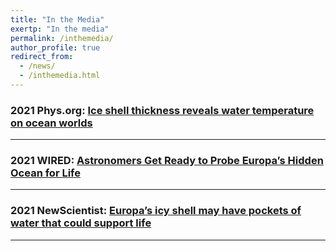 ```yaml
---
title: "In the Media"
exertp: "In the media"
permalink: /inthemedia/
author_profile: true
redirect_from:
  - /news/
  - /inthemedia.html
---
```


### 2021 Phys.org: [Ice shell thickness reveals water temperature on ocean worlds](https://phys.org/news/2024-02-ice-shell-thickness-reveals-temperature.amp)
---

### 2021 WIRED: [Astronomers Get Ready to Probe Europa’s Hidden Ocean for Life](https://www.wired.com/story/astronomers-get-ready-to-probe-europas-hidden-ocean-for-life/)
---

### 2021 NewScientist: [Europa’s icy shell may have pockets of water that could support life](https://www.newscientist.com/article/2277683-europas-icy-shell-may-have-pockets-of-water-that-could-support-life/)
---

